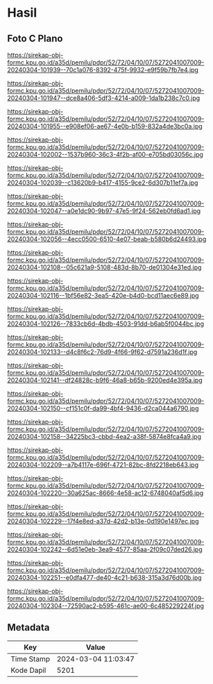 # Hasil

## Foto C Plano

https://sirekap-obj-formc.kpu.go.id/a35d/pemilu/pdpr/52/72/04/10/07/5272041007009-20240304-101939--70c1a076-8392-475f-9932-e9f59b7fb7e4.jpg

https://sirekap-obj-formc.kpu.go.id/a35d/pemilu/pdpr/52/72/04/10/07/5272041007009-20240304-101947--dce8a406-5df3-4214-a009-1da1b238c7c0.jpg

https://sirekap-obj-formc.kpu.go.id/a35d/pemilu/pdpr/52/72/04/10/07/5272041007009-20240304-101955--e908ef06-ae67-4e0b-b159-832a4de3bc0a.jpg

https://sirekap-obj-formc.kpu.go.id/a35d/pemilu/pdpr/52/72/04/10/07/5272041007009-20240304-102002--1537b960-36c3-4f2b-af00-e705bd03056c.jpg

https://sirekap-obj-formc.kpu.go.id/a35d/pemilu/pdpr/52/72/04/10/07/5272041007009-20240304-102039--c13620b9-b417-4155-9ce2-6d307b11ef7a.jpg

https://sirekap-obj-formc.kpu.go.id/a35d/pemilu/pdpr/52/72/04/10/07/5272041007009-20240304-102047--a0e1dc90-9b97-47e5-9f24-562eb0fd6ad1.jpg

https://sirekap-obj-formc.kpu.go.id/a35d/pemilu/pdpr/52/72/04/10/07/5272041007009-20240304-102056--4ecc0500-6510-4e07-beab-b580b6d24493.jpg

https://sirekap-obj-formc.kpu.go.id/a35d/pemilu/pdpr/52/72/04/10/07/5272041007009-20240304-102108--05c621a9-5108-483d-8b70-de01304e31ed.jpg

https://sirekap-obj-formc.kpu.go.id/a35d/pemilu/pdpr/52/72/04/10/07/5272041007009-20240304-102116--1bf56e82-3ea5-420e-b4d0-bcd11aec6e89.jpg

https://sirekap-obj-formc.kpu.go.id/a35d/pemilu/pdpr/52/72/04/10/07/5272041007009-20240304-102126--7833cb6d-4bdb-4503-91dd-b6ab5f0044bc.jpg

https://sirekap-obj-formc.kpu.go.id/a35d/pemilu/pdpr/52/72/04/10/07/5272041007009-20240304-102133--d4c8f6c2-76d9-4f66-9f62-d7591a236d1f.jpg

https://sirekap-obj-formc.kpu.go.id/a35d/pemilu/pdpr/52/72/04/10/07/5272041007009-20240304-102141--df24828c-b9f6-46a8-b65b-9200ed4e395a.jpg

https://sirekap-obj-formc.kpu.go.id/a35d/pemilu/pdpr/52/72/04/10/07/5272041007009-20240304-102150--cf151c0f-da99-4bf4-9436-d2ca044a6790.jpg

https://sirekap-obj-formc.kpu.go.id/a35d/pemilu/pdpr/52/72/04/10/07/5272041007009-20240304-102158--34225bc3-cbbd-4ea2-a38f-5874e8fca4a9.jpg

https://sirekap-obj-formc.kpu.go.id/a35d/pemilu/pdpr/52/72/04/10/07/5272041007009-20240304-102209--a7b4117e-696f-4721-82bc-8fd2218eb643.jpg

https://sirekap-obj-formc.kpu.go.id/a35d/pemilu/pdpr/52/72/04/10/07/5272041007009-20240304-102220--30a625ac-8666-4e58-ac12-6748040af5d6.jpg

https://sirekap-obj-formc.kpu.go.id/a35d/pemilu/pdpr/52/72/04/10/07/5272041007009-20240304-102229--17f4e8ed-a37d-42d2-b13e-0d190e1497ec.jpg

https://sirekap-obj-formc.kpu.go.id/a35d/pemilu/pdpr/52/72/04/10/07/5272041007009-20240304-102242--6d51e0eb-3ea9-4577-85aa-2f09c07ded26.jpg

https://sirekap-obj-formc.kpu.go.id/a35d/pemilu/pdpr/52/72/04/10/07/5272041007009-20240304-102251--e0dfa477-de40-4c21-b638-315a3d76d00b.jpg

https://sirekap-obj-formc.kpu.go.id/a35d/pemilu/pdpr/52/72/04/10/07/5272041007009-20240304-102304--72590ac2-b595-461c-ae00-6c485229224f.jpg


## Metadata

| Key        | Value               |
| ---------- | ------------------- |
| Time Stamp | 2024-03-04 11:03:47 |
| Kode Dapil | 5201                |



